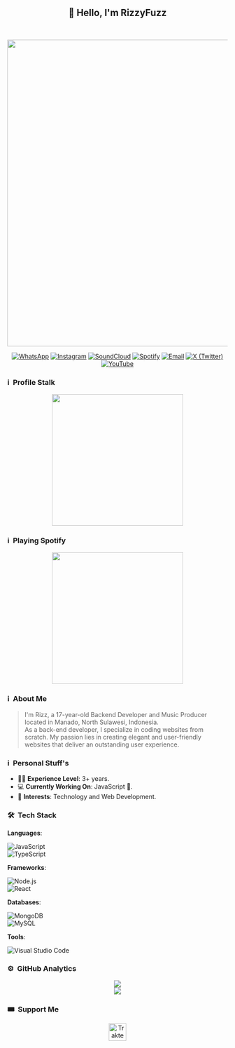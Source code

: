 <div align="center">
  <h2>👋 Hello, I'm RizzyFuzz</h2><br>

  <p>
    <a href="https://rizzy.eu.org">
      <img src="https://github.com/rizzlogy/rizzlogy/assets/141845356/8588e189-2e11-4698-b8ee-ef4f0d509d71" width="700"/>
    </a>
  </p>
  

  [![WhatsApp](https://img.shields.io/badge/WhatsApp-25D366?style=for-the-badge&logo=whatsapp&logoColor=white)](https://api.whatsapp.com/send/?phone=6289505648501)
  [![Instagram](https://img.shields.io/badge/Instagram-%23E4405F.svg?style=for-the-badge&logo=instagram&logoColor=white)](https://instagram.com/rizzlogy_)
  [![SoundCloud](https://img.shields.io/badge/SoundCloud-FF5500?style=for-the-badge&logo=soundcloud&logoColor=white)](https://soundcloud.com/rizzlogy)
  [![Spotify](https://img.shields.io/badge/Spotify-1ED760?style=for-the-badge&logo=spotify&logoColor=white)](https://open.spotify.com/artist/6AU7c8apKsdxxLBITqXu8H)
  [![Email](https://img.shields.io/badge/Email-D14836?style=for-the-badge&logo=gmail&logoColor=white)](mailto:support@rizzy.eu.org)
  [![X (Twitter)](https://img.shields.io/badge/X-%23000000.svg?style=for-the-badge&logo=X&logoColor=white)](https://twitter.com/rizzlogy_)
  [![YouTube](https://img.shields.io/badge/YouTube-%23FF0000.svg?style=for-the-badge&logo=YouTube&logoColor=white)](https://youtube.com/@rizzlogy)
</div>


### ℹ️ &nbsp;Profile Stalk
<p align="center">
  <a href="https://rizzy.eu.org">
    <img src="https://count.getloli.com/@rizzbrew?name=rizzbrew&theme=e621" width="300"/>
  </a>
</p>


### ℹ️ &nbsp;Playing Spotify
<p align="center">
  <a href="https://rizzy.eu.org">
    <img src="https://spotify-github-profile.kittinanx.com/api/view?uid=31x33vxn7tp6y5vjjefzlksrwl4m&cover_image=true&theme=novatorem&show_offline=false&background_color=121212&interchange=true&bar_color=53b14f&bar_color_cover=false" width="300"/>
  </a>
</p>


### ℹ️ &nbsp;About Me
> I'm Rizz, a 17-year-old Backend Developer and Music Producer located in Manado, North Sulawesi, Indonesia.  
> As a back-end developer, I specialize in coding websites from scratch. My passion lies in creating elegant and user-friendly websites that deliver an outstanding user experience.


### ℹ️ &nbsp;Personal Stuff's

- 👨‍🎓 **Experience Level**: 3+ years.
- 💻 **Currently Working On**: JavaScript 🚀.
- 🧩 **Interests**: Technology and Web Development.


### 🛠 &nbsp;Tech Stack

**Languages**:

![JavaScript](https://img.shields.io/badge/JavaScript-323330?style=for-the-badge&logo=javascript&logoColor=F7DF1E)  
![TypeScript](https://img.shields.io/badge/TypeScript-007ACC?style=for-the-badge&logo=typescript&logoColor=white)

**Frameworks**:  

![Node.js](https://img.shields.io/badge/Node.js-43853D?style=for-the-badge&logo=node.js&logoColor=white)  
![React](https://img.shields.io/badge/React-20232A?style=for-the-badge&logo=react&logoColor=61DAFB)

**Databases**:  

![MongoDB](https://img.shields.io/badge/MongoDB-4EA94B?style=for-the-badge&logo=mongodb&logoColor=white)  
![MySQL](https://img.shields.io/badge/MySQL-00000F?style=for-the-badge&logo=mysql&logoColor=white)

**Tools**:  

![Visual Studio Code](https://img.shields.io/badge/Visual%20Studio%20Code-0078d7.svg?style=for-the-badge&logo=visual-studio-code&logoColor=white)


### ⚙️ &nbsp;GitHub Analytics
<p align="center">
  <a href="">
    <img src="https://github-readme-stats-sigma-five.vercel.app/api?username=rizzlogy&show_icons=true&title_color=ffffff&icon_color=bb2acf&text_color=daf7dc&bg_color=151515&hide_border=true&line_height=27&include_all_commits=true&count_private=true">
  </a>
  <br>
  <a href="">
    <img src="https://github-readme-stats-sigma-five.vercel.app/api/top-langs/?username=rizzlogy&theme=dark&hide_border=true&layout=compact">
  </a>
</p>


### 🎟️ &nbsp;Support Me
<p align="center">
  <a href="https://paypal.me/RizzyFuzz" target="_blank">
    <img src="https://cdn.trakteer.id/images/embed/trbtn-blue-6.png" height="40" style="border:0px;height:40px;" alt="Trakteer Saya">
  </a>
</p>
